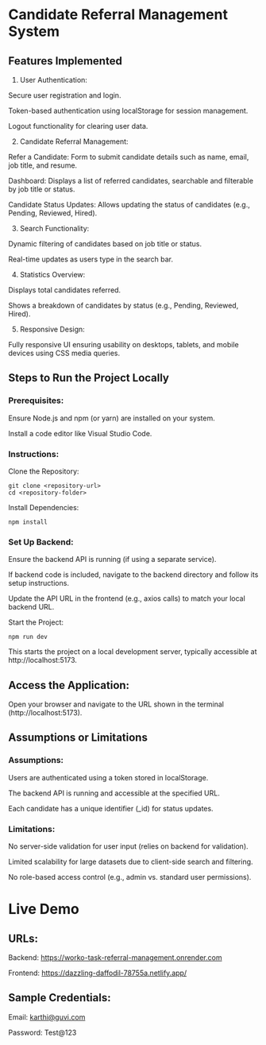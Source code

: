# Candidate Referral Management System

## Features Implemented

1. User Authentication:

  Secure user registration and login.
    
  Token-based authentication using localStorage for session management.
    
  Logout functionality for clearing user data.

2. Candidate Referral Management:

  Refer a Candidate: Form to submit candidate details such as name, email, job title, and resume.
    
  Dashboard: Displays a list of referred candidates, searchable and filterable by job title or status.
    
  Candidate Status Updates: Allows updating the status of candidates (e.g., Pending, Reviewed, Hired).

3. Search Functionality:

  Dynamic filtering of candidates based on job title or status.
    
  Real-time updates as users type in the search bar.

4. Statistics Overview:

  Displays total candidates referred.
    
  Shows a breakdown of candidates by status (e.g., Pending, Reviewed, Hired).

5. Responsive Design:

  Fully responsive UI ensuring usability on desktops, tablets, and mobile devices using CSS media queries.

## Steps to Run the Project Locally

### Prerequisites:

  Ensure Node.js and npm (or yarn) are installed on your system.
  
  Install a code editor like Visual Studio Code.

### Instructions:

  Clone the Repository:
    
    git clone <repository-url>
    cd <repository-folder>
    
  Install Dependencies:
    
    npm install

### Set Up Backend:

  Ensure the backend API is running (if using a separate service).
  
  If backend code is included, navigate to the backend directory and follow its setup instructions.
  
  Update the API URL in the frontend (e.g., axios calls) to match your local backend URL.

  Start the Project:

    npm run dev

  This starts the project on a local development server, typically accessible at http://localhost:5173.

## Access the Application:

  Open your browser and navigate to the URL shown in the terminal (http://localhost:5173).

## Assumptions or Limitations

### Assumptions:

  Users are authenticated using a token stored in localStorage.
  
  The backend API is running and accessible at the specified URL.
  
  Each candidate has a unique identifier (_id) for status updates.

### Limitations:

  No server-side validation for user input (relies on backend for validation).
  
  Limited scalability for large datasets due to client-side search and filtering.
  
  No role-based access control (e.g., admin vs. standard user permissions).

# Live Demo

## URLs:

  Backend: https://worko-task-referral-management.onrender.com
  
  Frontend: https://dazzling-daffodil-78755a.netlify.app/

## Sample Credentials:

  Email: karthi@guvi.com
  
  Password: Test@123
